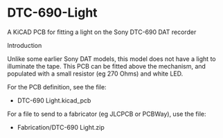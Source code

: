 # DTC-690-Light

A KiCAD PCB for fitting a light on the Sony DTC-690 DAT recorder

Introduction

Unlike some earlier Sony DAT models, this model does not have a light to illuminate the tape. This PCB can be fitted above the mechanism, and populated with a small resistor (eg 270 Ohms) and white LED.

For the PCB definition, see the file:
- DTC-690 Light.kicad_pcb

For a file to send to a fabricator (eg JLCPCB or PCBWay), use the file:
- Fabrication/DTC-690 Light.zip
